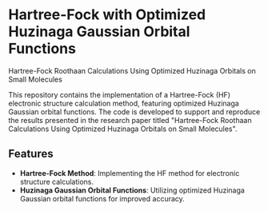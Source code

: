 # Hartree-Fock with Optimized Huzinaga Gaussian Orbital Functions

Hartree-Fock Roothaan Calculations Using Optimized Huzinaga Orbitals on Small Molecules

This repository contains the implementation of a Hartree-Fock (HF) electronic structure calculation method, featuring optimized Huzinaga Gaussian orbital functions. The code is developed to support and reproduce the results presented in the research paper titled "Hartree-Fock Roothaan Calculations Using Optimized Huzinaga Orbitals on Small Molecules".

## Features

- **Hartree-Fock Method**: Implementing the HF method for electronic structure calculations.
- **Huzinaga Gaussian Orbital Functions**: Utilizing optimized Huzinaga Gaussian orbital functions for improved accuracy.
